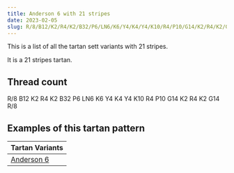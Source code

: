 ```yaml
---
title: Anderson 6 with 21 stripes
date: 2023-02-05
slug: R/8/B12/K2/R4/K2/B32/P6/LN6/K6/Y4/K4/Y4/K10/R4/P10/G14/K2/R4/K2/G14/R/8
---
```

This is a list of all the tartan sett variants with 21 stripes.

It is a 21 stripes tartan.


## Thread count
R/8 B12 K2 R4 K2 B32 P6 LN6 K6 Y4 K4 Y4 K10 R4 P10 G14 K2 R4 K2 G14 R/8

## Examples of this tartan pattern

| Tartan Variants |
|---------------|
| [Anderson 6](/variants/r/8/b12/k2/r4/k2/b32/p6/ln6/k6/y4/k4/y4/k10/r4/p10/g14/k2/r4/k2/g14/r/8-b304080-g008000-k000000-lne0e0e0-p800080-rc00000-yf0c000)||

